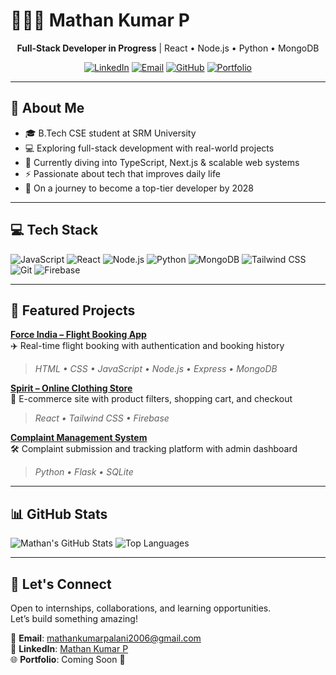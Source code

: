 # 🧑🏻‍💻 Mathan Kumar P

<div align="center">

**Full-Stack Developer in Progress** | React • Node.js • Python • MongoDB

[![LinkedIn](https://img.shields.io/badge/LinkedIn-0077B5?style=flat&logo=linkedin&logoColor=white)](https://www.linkedin.com/in/rakesh-g-261666350/)
[![Email](https://img.shields.io/badge/Email-D14836?style=flat&logo=gmail&logoColor=white)](mailto:rakesh1719@gmail.com)
[![GitHub](https://img.shields.io/badge/GitHub-000000?style=flat&logo=github&logoColor=white)](https://github.com/rakesh17g)
[![Portfolio](https://img.shields.io/badge/Portfolio-000000?style=flat&logo=vercel&logoColor=white)](file:///C:/Users/raki_/OneDrive/Desktop/Web%20Devolopment%20projects/4.3%20HTML%20Porfolio%20Project/index.html)

</div>

---

## 🎯 About Me

- 🎓 B.Tech CSE student at SRM University 
- 💻 Exploring full-stack development with real-world projects  
- 🌱 Currently diving into TypeScript, Next.js & scalable web systems  
- ⚡ Passionate about tech that improves daily life  
- 🧠 On a journey to become a top-tier developer by 2028  

---

## 💻 Tech Stack

![JavaScript](https://img.shields.io/badge/JavaScript-F7DF1E?style=flat&logo=javascript&logoColor=black)
![React](https://img.shields.io/badge/React-61DAFB?style=flat&logo=react&logoColor=black)
![Node.js](https://img.shields.io/badge/Node.js-339933?style=flat&logo=node.js&logoColor=white)
![Python](https://img.shields.io/badge/Python-3776AB?style=flat&logo=python&logoColor=white)
![MongoDB](https://img.shields.io/badge/MongoDB-47A248?style=flat&logo=mongodb&logoColor=white)
![Tailwind CSS](https://img.shields.io/badge/Tailwind_CSS-38B2AC?style=flat&logo=tailwind-css&logoColor=white)
![Git](https://img.shields.io/badge/Git-F05032?style=flat&logo=git&logoColor=white)
![Firebase](https://img.shields.io/badge/Firebase-FFCA28?style=flat&logo=firebase&logoColor=black)

---

## 🚀 Featured Projects

**[Force India – Flight Booking App](https://github.com/yourusername/force-india)**  
✈️ Real-time flight booking with authentication and booking history  
> *HTML • CSS • JavaScript • Node.js • Express • MongoDB*

**[Spirit – Online Clothing Store](https://github.com/yourusername/spirit)**  
👕 E-commerce site with product filters, shopping cart, and checkout  
> *React • Tailwind CSS • Firebase*

**[Complaint Management System](https://github.com/yourusername/complaint-system)**  
🛠️ Complaint submission and tracking platform with admin dashboard  
> *Python • Flask • SQLite*

---

## 📊 GitHub Stats

![Mathan's GitHub Stats](https://github-readme-stats.vercel.app/api?username=mathan527&show_icons=true&theme=default&hide_border=true)
![Top Languages](https://github-readme-stats.vercel.app/api/top-langs/?username=mathan527&layout=compact&theme=default&hide_border=true)

---

## 🤝 Let's Connect

Open to internships, collaborations, and learning opportunities.  
Let’s build something amazing!

📩 **Email**: [mathankumarpalani2006@gmail.com](mailto:mathankumarpalani2006@gmail.com)  
🔗 **LinkedIn**: [Mathan Kumar P](www.linkedin.com/in/mathan-kumar-97329a303)  
🌐 **Portfolio**: Coming Soon 🚀


<!--
**mathan527/mathan527** is a ✨ _special_ ✨ repository because its `README.md` (this file) appears on your GitHub profile.

Here are some ideas to get you started:

- 🔭 I’m currently working on ...
- 🌱 I’m currently learning ...
- 👯 I’m looking to collaborate on ...
- 🤔 I’m looking for help with ...
- 💬 Ask me about ...
- 📫 How to reach me: ...
- 😄 Pronouns: ...
- ⚡ Fun fact: ...
-->
